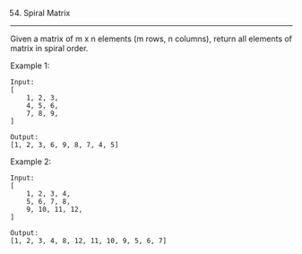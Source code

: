 54. Spiral Matrix
---
Given a matrix of m x n elements (m rows, n columns), return all elements of matrix in spiral order.

Example 1:
```
Input:
[
    1, 2, 3,
    4, 5, 6,
    7, 8, 9,
]

Output:
[1, 2, 3, 6, 9, 8, 7, 4, 5]
```

Example 2:
```
Input:
[
    1, 2, 3, 4,
    5, 6, 7, 8,
    9, 10, 11, 12,
]

Output:
[1, 2, 3, 4, 8, 12, 11, 10, 9, 5, 6, 7]
```